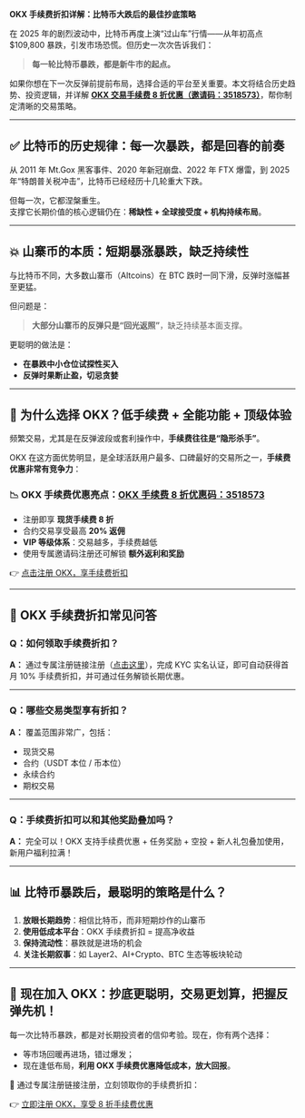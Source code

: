 **OKX 手续费折扣详解：比特币大跌后的最佳抄底策略**

在 2025 年的剧烈波动中，比特币再度上演“过山车”行情——从年初高点 $109,800 暴跌，引发市场恐慌。但历史一次次告诉我们：

> **每一轮比特币暴跌，都是新牛市的起点。**

如果你想在下一次反弹前提前布局，选择合适的平台至关重要。本文将结合历史趋势、投资逻辑，并详解 [**OKX 交易手续费 8 折优惠（邀请码：3518573）**](https://bly.one/okx1)，帮你制定清晰的交易策略。

---

## ✅ 比特币的历史规律：每一次暴跌，都是回春的前奏

从 2011 年 Mt.Gox 黑客事件、2020 年新冠崩盘、2022 年 FTX 爆雷，到 2025 年“特朗普关税冲击”，比特币已经经历十几轮重大下跌。

但每一次，它都涅槃重生。  
支撑它长期价值的核心逻辑仍在：**稀缺性 + 全球接受度 + 机构持续布局**。

---

## 💥 山寨币的本质：短期暴涨暴跌，缺乏持续性

与比特币不同，大多数山寨币（Altcoins）在 BTC 跌时一同下滑，反弹时涨幅甚至更猛。

但问题是：

> **大部分山寨币的反弹只是“回光返照”**，缺乏持续基本面支撑。

更聪明的做法是：

- **在暴跌中小仓位试探性买入**  
- **反弹时果断止盈，切忌贪婪**

---

## 🔧 为什么选择 OKX？低手续费 + 全能功能 + 顶级体验

频繁交易，尤其是在反弹波段或套利操作中，**手续费往往是“隐形杀手”**。

OKX 在这方面优势明显，是全球活跃用户最多、口碑最好的交易所之一，**手续费优惠非常有竞争力**：

### 📉 OKX 手续费优惠亮点：[OKX 手续费 8 折优惠码：3518573](https://bly.one/okx1)

- 注册即享 **现货手续费 8 折**  
- 合约交易享受最高 **20% 返佣**  
- **VIP 等级体系**：交易越多，手续费越低  
- 使用专属邀请码注册还可解锁 **额外返利和奖励**

👉 [点击注册 OKX，享手续费折扣](https://bly.one/okx1)

---

## 📌 OKX 手续费折扣常见问答

### Q：如何领取手续费折扣？

**A：** 通过专属注册链接注册（[点击这里](https://bly.one/okx1)），完成 KYC 实名认证，即可自动获得首月 10% 手续费折扣，并可通过任务解锁长期优惠。

---

### Q：哪些交易类型享有折扣？

**A：** 覆盖范围非常广，包括：  
- 现货交易  
- 合约（USDT 本位 / 币本位）  
- 永续合约  
- 期权交易

---

### Q：手续费折扣可以和其他奖励叠加吗？

**A：** 完全可以！OKX 支持手续费优惠 + 任务奖励 + 空投 + 新人礼包叠加使用，新用户福利拉满！

---

## 📊 比特币暴跌后，最聪明的策略是什么？

1. **放眼长期趋势**：相信比特币，而非短期炒作的山寨币  
2. **使用低成本平台**：OKX 手续费折扣 = 提高净收益  
3. **保持流动性**：暴跌就是进场的机会  
4. **关注长期叙事**：如 Layer2、AI+Crypto、BTC 生态等板块轮动

---

## 🚀 现在加入 OKX：抄底更聪明，交易更划算，把握反弹先机！

每一次比特币暴跌，都是对长期投资者的信仰考验。现在，你有两个选择：

- 等市场回暖再进场，错过爆发；  
- 现在逢低布局，**利用 OKX 手续费优惠降低成本，放大回报**。

🎯 通过专属注册链接注册，立刻领取你的手续费折扣：

👉 [立即注册 OKX，享受 8 折手续费优惠](https://bly.one/okx1)

